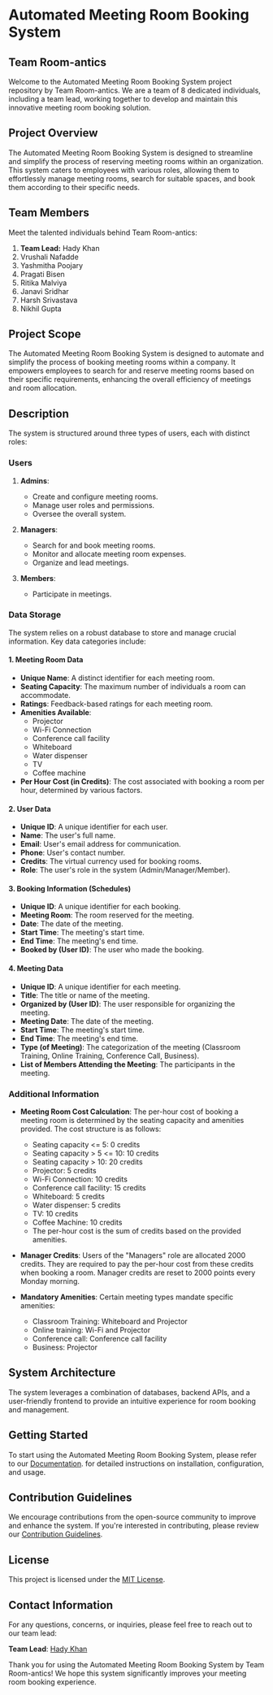 # Automated Meeting Room Booking System

## Team Room-antics

Welcome to the Automated Meeting Room Booking System project repository by Team Room-antics. We are a team of 8 dedicated individuals, including a team lead, working together to develop and maintain this innovative meeting room booking solution.

## Project Overview

The Automated Meeting Room Booking System is designed to streamline and simplify the process of reserving meeting rooms within an organization. This system caters to employees with various roles, allowing them to effortlessly manage meeting rooms, search for suitable spaces, and book them according to their specific needs.

## Team Members

Meet the talented individuals behind Team Room-antics:

1. **Team Lead:** Hady Khan
2. Vrushali Nafadde
3. Yashmitha Poojary
4. Pragati Bisen
5. Ritika Malviya
6. Janavi Sridhar
7. Harsh Srivastava
8. Nikhil Gupta


## Project Scope

The Automated Meeting Room Booking System is designed to automate and simplify the process of booking meeting rooms within a company. It empowers employees to search for and reserve meeting rooms based on their specific requirements, enhancing the overall efficiency of meetings and room allocation.

## Description

The system is structured around three types of users, each with distinct roles:

### Users

1. **Admins**:
   - Create and configure meeting rooms.
   - Manage user roles and permissions.
   - Oversee the overall system.
   
2. **Managers**:
   - Search for and book meeting rooms.
   - Monitor and allocate meeting room expenses.
   - Organize and lead meetings.
   
3. **Members**:
   - Participate in meetings.
   
### Data Storage

The system relies on a robust database to store and manage crucial information. Key data categories include:

#### 1. Meeting Room Data
- **Unique Name**: A distinct identifier for each meeting room.
- **Seating Capacity**: The maximum number of individuals a room can accommodate.
- **Ratings**: Feedback-based ratings for each meeting room.
- **Amenities Available**:
  - Projector
  - Wi-Fi Connection
  - Conference call facility
  - Whiteboard
  - Water dispenser
  - TV
  - Coffee machine
- **Per Hour Cost (in Credits)**: The cost associated with booking a room per hour, determined by various factors.

#### 2. User Data
- **Unique ID**: A unique identifier for each user.
- **Name**: The user's full name.
- **Email**: User's email address for communication.
- **Phone**: User's contact number.
- **Credits**: The virtual currency used for booking rooms.
- **Role**: The user's role in the system (Admin/Manager/Member).

#### 3. Booking Information (Schedules)
- **Unique ID**: A unique identifier for each booking.
- **Meeting Room**: The room reserved for the meeting.
- **Date**: The date of the meeting.
- **Start Time**: The meeting's start time.
- **End Time**: The meeting's end time.
- **Booked by (User ID)**: The user who made the booking.

#### 4. Meeting Data
- **Unique ID**: A unique identifier for each meeting.
- **Title**: The title or name of the meeting.
- **Organized by (User ID)**: The user responsible for organizing the meeting.
- **Meeting Date**: The date of the meeting.
- **Start Time**: The meeting's start time.
- **End Time**: The meeting's end time.
- **Type (of Meeting)**: The categorization of the meeting (Classroom Training, Online Training, Conference Call, Business).
- **List of Members Attending the Meeting**: The participants in the meeting.

### Additional Information

- **Meeting Room Cost Calculation**: The per-hour cost of booking a meeting room is determined by the seating capacity and amenities provided. The cost structure is as follows:
  - Seating capacity <= 5: 0 credits
  - Seating capacity > 5 <= 10: 10 credits
  - Seating capacity > 10: 20 credits
  - Projector: 5 credits
  - Wi-Fi Connection: 10 credits
  - Conference call facility: 15 credits
  - Whiteboard: 5 credits
  - Water dispenser: 5 credits
  - TV: 10 credits
  - Coffee Machine: 10 credits
  - The per-hour cost is the sum of credits based on the provided amenities.

- **Manager Credits**: Users of the "Managers" role are allocated 2000 credits. They are required to pay the per-hour cost from these credits when booking a room. Manager credits are reset to 2000 points every Monday morning.

- **Mandatory Amenities**: Certain meeting types mandate specific amenities:
  - Classroom Training: Whiteboard and Projector
  - Online training: Wi-Fi and Projector
  - Conference call: Conference call facility
  - Business: Projector

## System Architecture

The system leverages a combination of databases, backend APIs, and a user-friendly frontend to provide an intuitive experience for room booking and management.

## Getting Started

To start using the Automated Meeting Room Booking System, please refer to our [Documentation](link-to-documentation.md). for detailed instructions on installation, configuration, and usage.

## Contribution Guidelines

We encourage contributions from the open-source community to improve and enhance the system. If you're interested in contributing, please review our [Contribution Guidelines](link-to-contributing.md).

## License

This project is licensed under the [MIT License](LICENSE.md).

## Contact Information

For any questions, concerns, or inquiries, please feel free to reach out to our team lead:

**Team Lead**: [Hady Khan](mailto:19cshad166@gmail.com)

Thank you for using the Automated Meeting Room Booking System by Team Room-antics! We hope this system significantly improves your meeting room booking experience.
